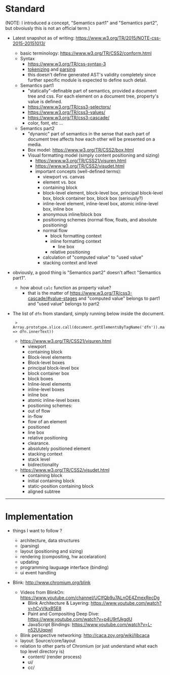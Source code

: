 <!--
{
  "title": "CSS Basics",
  "date": "2017-01-22T14:30:26.000Z",
  "category": "",
  "tags": [],
  "draft": false
}
-->

# Standard

(NOTE: I introduced a concept, "Semantics part1" and "Semantics part2", but obvoiusly this is not an official term.)

- Latest snapshot as of writing: https://www.w3.org/TR/2015/NOTE-css-2015-20151013/
  - basic terminology: https://www.w3.org/TR/CSS2/conform.html
  - Syntax
      - https://www.w3.org/TR/css-syntax-3
      - [tokenizing](https://www.w3.org/TR/css-syntax-3/#token-diagrams) and [parsing](https://www.w3.org/TR/css-syntax-3/#parser-diagrams)
      - this doesn't define generated AST's validity completely since further specific module is expected to define such detail.
  - Semantics part1
      - "statically"-definable part of semantics, provided a document tree and css. For each element on a document tree, property's value is defined.
      - https://www.w3.org/TR/css3-selectors/
      - https://www.w3.org/TR/css3-values/
      - https://www.w3.org/TR/css3-cascade/
      - color, font, etc ...
  - Semantics part2
      - "dynamic" part of semantics in the sense that each part of document tree affects how each other will be presented on a media.
      - Box model: https://www.w3.org/TR/CSS2/box.html
      -  Visual formatting model (simply content positioning and sizing)
          - https://www.w3.org/TR/CSS21/visuren.html
          - https://www.w3.org/TR/CSS2/visudet.html
          - important concepts (well-defined terms):
              - viewport vs. canvas
              - element vs. box
              - containing block
              - block-level element, block-level box, principal block-level box, block container box, block box (seriously?)
              - inline-level element, inline-level box, atomic inline-level box, inline box
              - anonymous inline/block box
              - positioning schemes (normal flow, floats, and absolute positioning)
              - normal flow
                  - block formatting context
                  - inline formatting context
                      - line box
                  - relative positioning
              - calculation of "computed value" to "used value"
              - stacking context and level

- obviously, a good thing is "Semantics part2" doesn't affect "Semantics part1".
  - how about `calc` function as property value?
      - that is the matter of https://www.w3.org/TR/css3-cascade/#value-stages and "computed value" belongs to part1 and "used value" belongs to part2
- The list of `dfn` from standard, simply running below inside the document.

  ```
   > Array.prototype.slice.call(document.getElementsByTagName('dfn')).map((dfn) => dfn.innerText))
  ```

  - https://www.w3.org/TR/CSS21/visuren.html
      - viewport
      - containing block
      - Block-level elements
      - Block-level boxes
      - principal block-level box
      - block container box
      - block boxes
      - Inline-level elements
      - inline-level boxes
      - inline box
      - atomic inline-level boxes
      - positioning schemes:
      - out of flow
      - in-flow
      - flow of an element
      - positioned
      - line box
      - relative positioning
      - clearance.
      - absolutely positioned element
      - stacking context
      - stack level
      - bidirectionality
  - https://www.w3.org/TR/CSS2/visudet.html
      - containing block
      - initial containing block
      - static-position containing block
      - aligned subtree

---

# Implementation

- things I want to follow ?
  - architecture, data structures
  - (parsing)
  - layout (positioning and sizing)
  - rendering (compositing, hw accelaration)
  - updating
  - programming lauguage interface (binding)
  - ui event handling

- Blink: http://www.chromium.org/blink
  - Videos from BlinkOn: https://www.youtube.com/channel/UCIfQb9u7ALnOE4ZmexRecDg
      - Blink Architecture & Layering: https://www.youtube.com/watch?v=hCyVlkxB5E8
      - Paint and Compositing Deep Dive: https://www.youtube.com/watch?v=p4U9rfJkgdU
      - JavaScript Bindings: https://www.youtube.com/watch?v=L-n52UUqpwI
  - Blink perspective networking: http://caca.zoy.org/wiki/libcaca
  - layout: Source/core/layout
  - relation to other parts of Chromium (or just understand what each top level directory is)
    - content/ (render process)
    - ui/
    - cc/